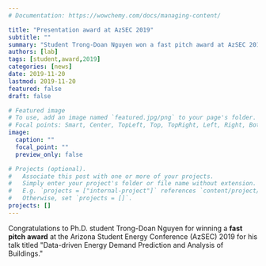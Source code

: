 ```yaml
---
# Documentation: https://wowchemy.com/docs/managing-content/

title: "Presentation award at AzSEC 2019"
subtitle: ""
summary: "Student Trong-Doan Nguyen won a fast pitch award at AzSEC 2019."
authors: [lab]
tags: [student,award,2019]
categories: [news]
date: 2019-11-20
lastmod: 2019-11-20
featured: false
draft: false

# Featured image
# To use, add an image named `featured.jpg/png` to your page's folder.
# Focal points: Smart, Center, TopLeft, Top, TopRight, Left, Right, BottomLeft, Bottom, BottomRight.
image:
  caption: ""
  focal_point: ""
  preview_only: false

# Projects (optional).
#   Associate this post with one or more of your projects.
#   Simply enter your project's folder or file name without extension.
#   E.g. `projects = ["internal-project"]` references `content/project/deep-learning/index.md`.
#   Otherwise, set `projects = []`.
projects: []
---
```


Congratulations to Ph.D. student Trong-Doan Nguyen for winning a **fast pitch award** at the Arizona Student Energy Conference (AzSEC) 2019 for his talk titled "Data-driven Energy Demand Prediction and Analysis of Buildings."

